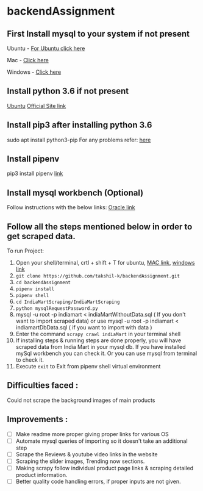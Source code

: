 # backendAssignment

## First Install mysql to your system if not present
Ubuntu - [For Ubuntu click here](https://support.rackspace.com/how-to/installing-mysql-server-on-ubuntu/)

Mac - [Click here](https://dev.mysql.com/doc/mysql-osx-excerpt/5.7/en/osx-installation-pkg.html)

Windows - [Click here](https://www.tutorialspoint.com/mysql/mysql-installation.htm)

## Install python 3.6 if not present 
[Ubuntu](https://askubuntu.com/questions/865554/how-do-i-install-python-3-6-using-apt-get)
[Official Site link](https://www.python.org/downloads/release/python-362/)

## Install pip3 after installing python 3.6
sudo apt install python3-pip
For any problems refer: [here](https://stackoverflow.com/questions/6587507/how-to-install-pip-with-python-3)

## Install pipenv 
pip3 install pipenv
[link](https://pypi.org/project/pipenv/)

## Install mysql workbench (Optional)
Follow instructions with the below links:
[Oracle link](https://docs.oracle.com/cd/E19078-01/mysql/mysql-workbench/wb-installing.html)

## Follow all the steps mentioned below in order to get scraped data.
To run Project:
1. Open your shell/terminal, crtl + shift + T for ubuntu, [MAC link](https://www.howtogeek.com/210147/how-to-open-terminal-in-the-current-os-x-finder-location/), [windows link](https://www.quora.com/How-do-I-open-terminal-in-windows)
2. ```git clone https://github.com/takshil-k/backendAssignment.git```
3. ```cd backendAssignment```
4. ```pipenv install```
5. ```pipenv shell```
6. ```cd IndiaMartScraping/IndiaMartScraping```
7. ```python mysqlRequestPassword.py```
8. mysql -u root -p indiamart < indiaMartWithoutData.sql ( If you don't want to import scraped data) or use mysql -u root -p indiamart < indiamartDbData.sql ( if you want to import with data )
9. Enter the command ```scrapy crawl indiaMart``` in your terminal shell
10. If installing steps & running steps are done properly, you will have scraped data from India Mart in your mysql db. If you have installed mySql workbench you can check it. Or you can use mysql from terminal to check it.
11. Execute ```exit``` to Exit from pipenv shell virtual environment

## Difficulties faced :
Could not scrape the background images of main products

## Improvements :
- [ ] Make readme more proper giving proper links for various OS
- [ ] Automate mysql queries of importing so it doesn't take an additional step
- [ ] Scrape the Reviews & youtube video links in the website
- [ ] Scraping the slider images, Trending now sections.
- [ ] Making scrapy follow individual product page links & scraping detailed product information.
- [ ] Better quality code handling errors, if proper inputs are not given.